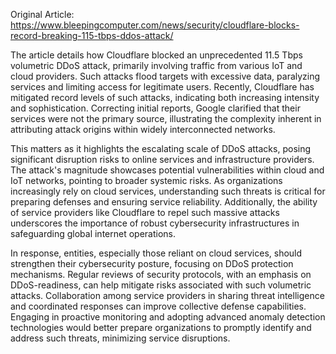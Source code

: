 Original Article: https://www.bleepingcomputer.com/news/security/cloudflare-blocks-record-breaking-115-tbps-ddos-attack/

The article details how Cloudflare blocked an unprecedented 11.5 Tbps volumetric DDoS attack, primarily involving traffic from various IoT and cloud providers. Such attacks flood targets with excessive data, paralyzing services and limiting access for legitimate users. Recently, Cloudflare has mitigated record levels of such attacks, indicating both increasing intensity and sophistication. Correcting initial reports, Google clarified that their services were not the primary source, illustrating the complexity inherent in attributing attack origins within widely interconnected networks.

This matters as it highlights the escalating scale of DDoS attacks, posing significant disruption risks to online services and infrastructure providers. The attack's magnitude showcases potential vulnerabilities within cloud and IoT networks, pointing to broader systemic risks. As organizations increasingly rely on cloud services, understanding such threats is critical for preparing defenses and ensuring service reliability. Additionally, the ability of service providers like Cloudflare to repel such massive attacks underscores the importance of robust cybersecurity infrastructures in safeguarding global internet operations.

In response, entities, especially those reliant on cloud services, should strengthen their cybersecurity posture, focusing on DDoS protection mechanisms. Regular reviews of security protocols, with an emphasis on DDoS-readiness, can help mitigate risks associated with such volumetric attacks. Collaboration among service providers in sharing threat intelligence and coordinated responses can improve collective defense capabilities. Engaging in proactive monitoring and adopting advanced anomaly detection technologies would better prepare organizations to promptly identify and address such threats, minimizing service disruptions.